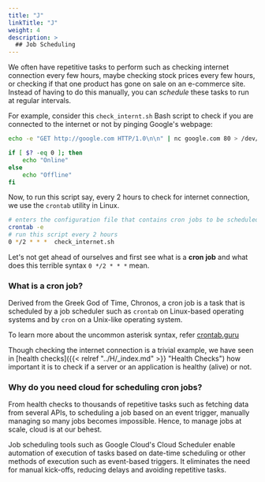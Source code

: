 ```yaml
---
title: "J"
linkTitle: "J"
weight: 4
description: >
  ## Job Scheduling
---
```


We often have repetitive tasks to perform such as checking internet connection every few hours, maybe checking stock prices every few hours, or checking if that one product has gone on sale on an e-commerce site. Instead of having to do this manually, you can _schedule_ these tasks to run at regular intervals.

For example, consider this `check_internt.sh` Bash script to check if you are connected to the internet or not by pinging Google's webpage:

```bash
echo -e "GET http://google.com HTTP/1.0\n\n" | nc google.com 80 > /dev/null 2>&1

if [ $? -eq 0 ]; then
    echo "Online"
else
    echo "Offline"
fi
```

Now, to run this script say, every 2 hours to check for internet connection, we use the `crontab` utility in Linux.

```bash
# enters the configuration file that contains cron jobs to be scheduled
crontab -e
# run this script every 2 hours
0 */2 * * *  check_internet.sh
```

Let's not get ahead of ourselves and first see what is a **cron job** and what does this terrible syntax `0 */2 * * *` mean.

### What is a cron job?

Derived from the Greek God of Time, Chronos, a cron job is a task that is scheduled by a job scheduler such as `crontab` on Linux-based operating systems and by `cron` on a Unix-like operating system.

To learn more about the uncommon asterisk syntax, refer [crontab.guru](https://crontab.guru/)

Though checking the internet connection is a trivial example, we have seen in [health checks]({{< relref "../H/_index.md" >}} "Health Checks") how important it is to check if a server or an application is healthy (alive) or not.

### Why do you need cloud for scheduling cron jobs?

From health checks to thousands of repetitive tasks such as fetching data from several APIs, to scheduling a job based on an event trigger, manually managing so many jobs becomes impossible. Hence, to manage jobs at scale, cloud is at our behest.

Job scheduling tools such as Google Cloud's Cloud Scheduler enable automation of execution of tasks based on date-time scheduling or other methods of execution such as event-based triggers. It eliminates the need for manual kick-offs, reducing delays and avoiding repetitive tasks.

